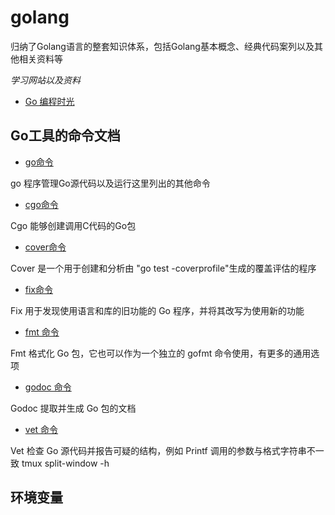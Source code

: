 # golang
归纳了Golang语言的整套知识体系，包括Golang基本概念、经典代码案列以及其他相关资料等

*学习网站以及资料*
- [Go 编程时光](http://golang.iswbm.com/en/latest/)

## Go工具的命令文档

- [go命令](http://docscn.studygolang.com/cmd/go/)

go 程序管理Go源代码以及运行这里列出的其他命令

- [cgo命令](http://docscn.studygolang.com/cmd/cgo/)

Cgo 能够创建调用C代码的Go包

- [cover命令](http://docscn.studygolang.com/cmd/cover/)

Cover 是一个用于创建和分析由 "go test -coverprofile"生成的覆盖评估的程序

- [fix命令](http://docscn.studygolang.com/cmd/fix/)

Fix 用于发现使用语言和库的旧功能的 Go 程序，并将其改写为使用新的功能

- [fmt 命令](http://docscn.studygolang.com/cmd/gofmt/)

Fmt 格式化 Go 包，它也可以作为一个独立的 gofmt 命令使用，有更多的通用选项

- [godoc 命令](http://godoc.org/golang.org/x/tools/cmd/godoc/)

Godoc 提取并生成 Go 包的文档

- [vet 命令](http://docscn.studygolang.com/cmd/vet/)

Vet 检查 Go 源代码并报告可疑的结构，例如 Printf 调用的参数与格式字符串不一致
tmux split-window -h
## 环境变量

